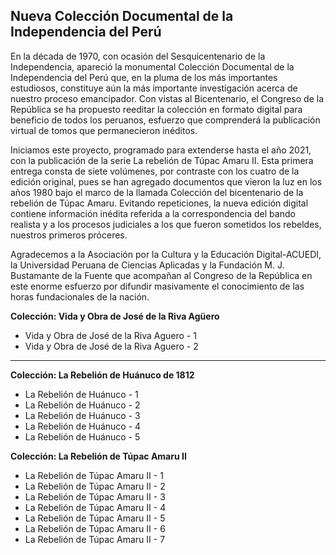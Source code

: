 ## Nueva Colección Documental de la Independencia del Perú

En la década de 1970, con ocasión del Sesquicentenario de la Independencia, apareció la monumental Colección Documental de la Independencia del Perú que, en la pluma de los más importantes estudiosos, constituye aún la más importante investigación acerca de nuestro proceso emancipador. Con vistas al Bicentenario, el Congreso de la República se ha propuesto reeditar la colección en formato digital para beneficio de todos los peruanos, esfuerzo que comprenderá la publicación virtual de tomos que permanecieron inéditos.

Iniciamos este proyecto, programado para extenderse hasta el año 2021, con la publicación de la serie La rebelión de Túpac Amaru II. Esta primera entrega consta de siete volúmenes, por contraste con los cuatro de la edición original, pues se han agregado documentos que vieron la luz en los años 1980 bajo el marco de la llamada Colección del bicentenario de la rebelión de Túpac Amaru. Evitando repeticiones, la nueva edición digital contiene información inédita referida a la correspondencia del bando realista y a los procesos judiciales a los que fueron sometidos los rebeldes, nuestros primeros próceres.

Agradecemos a la Asociación por la Cultura y la Educación Digital-ACUEDI, la Universidad Peruana de Ciencias Aplicadas y la Fundación M. J. Bustamante de la Fuente que acompañan al Congreso de la República en este enorme esfuerzo por difundir masivamente el conocimiento de las horas fundacionales de la nación.


**Colección: Vida y Obra de José de la Riva Agüero**
- Vida y Obra de José de la Riva Aguero - 1
- Vida y Obra de José de la Riva Aguero - 2
***

**Colección: La Rebelión de Huánuco de 1812**
- La Rebelión de Huánuco - 1
- La Rebelión de Huánuco - 2
- La Rebelión de Huánuco - 3
- La Rebelión de Huánuco - 4
- La Rebelión de Huánuco - 5

**Colección: La Rebelión de Túpac Amaru II**
- La Rebelión de Túpac Amaru II - 1
- La Rebelión de Túpac Amaru II - 2
- La Rebelión de Túpac Amaru II - 3
- La Rebelión de Túpac Amaru II - 4
- La Rebelión de Túpac Amaru II - 5
- La Rebelión de Túpac Amaru II - 6
- La Rebelión de Túpac Amaru II - 7
